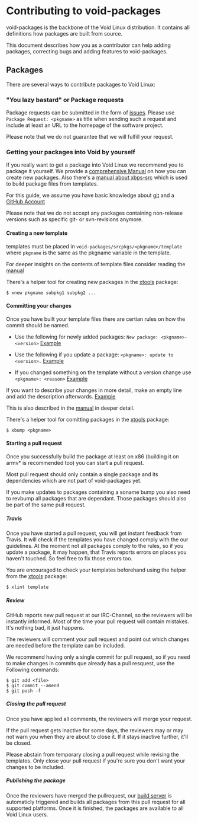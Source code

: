 # Contributing to void-packages

void-packages is the backbone of the Void Linux distribution. It contains all definitions how packages are built from source.

This document describes how you as a contributor can help adding packages, correcting bugs and adding features to void-packages.

## Packages

There are several ways to contribute packages to Void Linux:

### "You lazy bastard" or Package requests

Package requests can be submitted in the form of [issues](https://github.com/voidlinux/void-packages/issues).
Please use `Package Request: <pkgname>` as title when sending such a request and include at least an URL to
the homepage of the software project.

Please note that we do not guarantee that we will fulfill your request.

### Getting your packages into Void by yourself

If you really want to get a package into Void Linux we recommend you to package it yourself.
We provide a [comprehensive Manual](https://github.com/voidlinux/void-packages/blob/master/Manual.md)
on how you can create new packages. Also there's a
[manual about xbps-src](https://github.com/voidlinux/void-packages/blob/master/README.md) which is used
to build package files from templates.

For this guide, we assume you have basic knowledge about [git](http://git-scm.org) and a [GitHub Account](http://github.com)

Please note that we do not accept any packages containing non-release versions such
as specific git- or svn-revisions anymore.

#### Creating a new template

templates must be placed in `void-packages/srcpkgs/<pkgname>/template` where `pkgname` is the same as the pkgname variable in the template.

For deeper insights on the contents of template files consider reading the [manual](https://github.com/voidlinux/void-packages/blob/master/Manual.md)

There's a helper tool for creating new packages in the [xtools](https://github.com/chneukirchen/xtools) package:

    $ xnew pkgname subpkg1 subpkg2 ...


#### Committing your changes

Once you have built your template files there are certian rules on how the commit should be named.

* Use the following for newly added packages: ```New package: <pkgname>-<version>```
  [Example](https://github.com/voidlinux/void-packages/commit/176d9655429188aac10cd229827f99b72982ab10)

* Use the following if you update a package: ```<pkgname>: update to <version>.```
  [Example](https://github.com/voidlinux/void-packages/commit/b6b82dcbd4aeea5fc37a32e4b6a8dd8bd980d5a3)

* If you changed something on the template without a version change use ```<pkgname>: <reason>```
  [Example](https://github.com/voidlinux/void-packages/commit/8b68d6bf1eb997cd5e7c095acd040e2c5379c91d)

If you want to describe your changes in more detail, make an empty line and add the description afterwards.
[Example](https://github.com/voidlinux/void-packages/commit/f1c45a502086ba1952f23ace9084a870ce437bc6)

This is also described in the [manual](https://github.com/voidlinux/void-packages/blob/master/Manual.md) in deeper detail.

There's a helper tool for comitting packages in the [xtools](https://github.com/chneukirchen/xtools) package:

    $ xbump <pkgname>

#### Starting a pull request

Once you successfully build the package at least on x86 (building it on armv* is recommended too) you can start a pull request.

Most pull request should only contain a single package and its dependencies which are not part of void-packages yet.

If you make updates to packages containing a soname bump you also need to revbump all packages that are dependant. Those
packages should also be part of the same pull request.

##### Travis

Once you have started a pull request, you will get instant feedback from Travis. It will check if the templates you have changed
comply with the our guidelines. At the moment not all packages comply to the rules, so if you update a package, it may happen, that Travis
reports errors on places you haven't touched. So feel free to fix those errors too.

You are encouraged to check your templates beforehand using the helper from the [xtools](https://github.com/chneukirchen/xtools) package:

    $ xlint template

##### Review

GitHub reports new pull request at our IRC-Channel, so the reviewers will be instantly informed. Most of the time
your pull request will contain mistakes. It's nothing bad, it just happens.

The reviewers will comment your pull request and point out which changes are needed before the template can be included.

We recommend having only a single commit for pull request, so if you need to make changes in commits que already has a pull resquest, use the Following commands:


    $ git add <file>
    $ git commit --amend
    $ git push -f

##### Closing the pull request

Once you have applied all comments, the reviewers will merge your request.

If the pull request gets inactive for some days, the reviewers may or may not warn you when they are about to close it.
If it stays inactive further, it'll be closed.

Please abstain from temporary closing a pull request while revising the templates. Only close your pull request if
you're sure you don't want your changes to be included.

##### Publishing the package

Once the reviewers have merged the pullrequest, our [build server](http://build.voidlinux.eu) is automaticly triggered and builds
all packages from this pull request for all supported platforms. Once it is finished, the packages are available to all Void Linux users.
